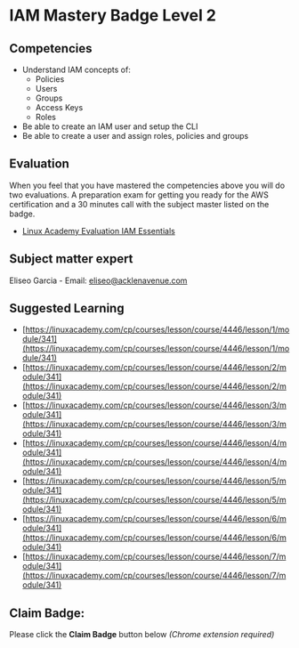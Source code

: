 # IAM Mastery Badge Level 2

## Competencies
- Understand IAM concepts of:
   - Policies
   - Users
   - Groups
   - Access Keys
   - Roles
- Be able to create an IAM user and setup the CLI
- Be able to create a user and assign roles, policies and groups

## Evaluation

When you feel that you have mastered the competencies above you will do two evaluations. A preparation exam for getting you ready for the AWS certification and a 30 minutes call with the subject master listed on the badge.

- [Linux Academy Evaluation IAM Essentials](https://app.linuxacademy.com/challenges/907e7b6a-86aa-4a7c-b62b-eca68551f337)   

## Subject matter expert
Eliseo Garcia - Email: eliseo@acklenavenue.com

## Suggested Learning   
- [https://linuxacademy.com/cp/courses/lesson/course/4446/lesson/1/module/341](https://linuxacademy.com/cp/courses/lesson/course/4446/lesson/1/module/341)
- [https://linuxacademy.com/cp/courses/lesson/course/4446/lesson/2/module/341](https://linuxacademy.com/cp/courses/lesson/course/4446/lesson/2/module/341)
- [https://linuxacademy.com/cp/courses/lesson/course/4446/lesson/3/module/341](https://linuxacademy.com/cp/courses/lesson/course/4446/lesson/3/module/341)
- [https://linuxacademy.com/cp/courses/lesson/course/4446/lesson/4/module/341](https://linuxacademy.com/cp/courses/lesson/course/4446/lesson/4/module/341)
- [https://linuxacademy.com/cp/courses/lesson/course/4446/lesson/5/module/341](https://linuxacademy.com/cp/courses/lesson/course/4446/lesson/5/module/341)
- [https://linuxacademy.com/cp/courses/lesson/course/4446/lesson/6/module/341](https://linuxacademy.com/cp/courses/lesson/course/4446/lesson/6/module/341)
- [https://linuxacademy.com/cp/courses/lesson/course/4446/lesson/7/module/341](https://linuxacademy.com/cp/courses/lesson/course/4446/lesson/7/module/341)


## Claim Badge:
Please click the **Claim Badge** button below *(Chrome extension required)*
